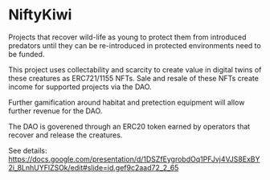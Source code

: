 # NiftyKiwi

Projects that recover wild-life as young to protect them from introduced predators until they can be re-introduced in protected environments need to be funded.

This project uses collectability and scarcity to create value in digital twins of these creatures as ERC721/1155 NFTs.  Sale and resale of these NFTs create income for supported projects via the DAO.

Further gamification around habitat and pretection equipment will allow further revenue for the DAO.

The DAO is goverened through an ERC20 token earned by operators that recover and release the creatures.

See details: https://docs.google.com/presentation/d/1DSZfEygrobdOq1PFJvj4VJS8ExBY2i_8LnhUYFlZSOk/edit#slide=id.gef9c2aad72_2_65
